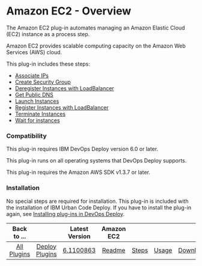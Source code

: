 
# Amazon EC2 - Overview

The Amazon EC2 plug-in automates managing an Amazon Elastic Cloud (EC2) instance as a process step.

Amazon EC2 provides scalable computing capacity on the Amazon Web Services (AWS) cloud.

This plug-in includes these steps:

* [Associate IPs](#associate_ips)
* [Create Security Group](#steps)
* [Deregister Instances with LoadBalancer](#steps)
* [Get Public DNS](#get_public_dns)
* [Launch Instances](#launch_instances)
* [Register Instances with LoadBalancer](#register_instances_with_loadbalancer)
* [Terminate Instances](#terminate_instances)
* [Wait for instances](#wait_for_instances)

### Compatibility

This plug-in requires IBM DevOps Deploy version 6.0 or later.

This plug-in runs on all operating systems that DevOps Deploy supports.

This plug-in requires the Amazon AWS SDK v1.3.7 or later.

### Installation

No special steps are required for installation. This plug-in is included with the installation of IBM Urban Code Deploy. If you have to install the plug-in again, see [Installing plug-ins in DevOps Deploy](https://community.ibm.com/community/user/wasdevops/blogs/laurel-dickson-bull1/2022/06/13/install-plugins "Installing plug-ins in DevOps Deploy").


|Back to ...||Latest Version|Amazon EC2 ||||
| :---: | :---: | :---: | :---: | :---: | :---: | :---: |
|[All Plugins](../../index.md)|[Deploy Plugins](../README.md)|[6.1100863](https://raw.githubusercontent.com/UrbanCode/IBM-UCD-PLUGINS/main/files/AmazonEC2/AmazonEC2-6.1100863.zip)|[Readme](README.md)|[Steps](steps.md)|[Usage](usage.md)|[Downloads](downloads.md)|
